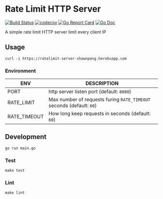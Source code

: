 # Rate Limit HTTP Server

[![Build Status](https://travis-ci.com/cloudingcity/ratelimit-server.svg?branch=master)](https://travis-ci.com/cloudingcity/ratelimit-server)
[![codecov](https://codecov.io/gh/cloudingcity/ratelimit-server/branch/master/graph/badge.svg)](https://codecov.io/gh/cloudingcity/ratelimit-server)
[![Go Report Card](https://goreportcard.com/badge/github.com/cloudingcity/ratelimit-server)](https://goreportcard.com/report/github.com/cloudingcity/ratelimit-server)
[![Go Doc](https://img.shields.io/badge/godoc-reference-blue.svg?style=flat)](http://godoc.org/github.com/cloudingcity/ratelimit-server)

A simple rate limit HTTP server limit every client IP

## Usage

```shell script
curl -i https://ratelimit-server-shawnpeng.herokuapp.com
```

### Environment

ENV | DESCRIPTION
--- | ---
PORT | http server listen port (default: `8080`)
RATE_LIMIT | Max number of requests furing `RATE_TIMEOUT` seconds (default: `60`)
RATE_TIMEOUT | How long keep requests in seconds (default: `60`)

## Development

```shell script
go run main.go
```

### Test

```shell script
make test
```

### Lint

```shell script
make lint
```
